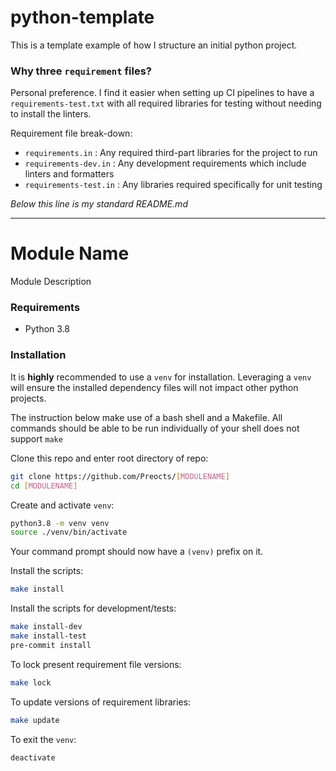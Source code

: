# python-template

This is a template example of how I structure an initial python project.

### Why three `requirement` files?

Personal preference. I find it easier when setting up CI pipelines to have a `requirements-test.txt` with all required libraries for testing without needing to install the linters.

Requirement file break-down:
- `requirements.in` : Any required third-part libraries for the project to run
- `requirements-dev.in` : Any development requirements which include linters and formatters
- `requirements-test.in` : Any libraries required specifically for unit testing

*Below this line is my standard README.md*

---

# Module Name

Module Description

### Requirements
- Python 3.8

### Installation

It is **highly** recommended to use a `venv` for installation. Leveraging a `venv` will ensure the installed dependency files will not impact other python projects.

The instruction below make use of a bash shell and a Makefile.  All commands should be able to be run individually of your shell does not support `make`

Clone this repo and enter root directory of repo:
```bash
git clone https://github.com/Preocts/[MODULENAME]
cd [MODULENAME]
```

Create and activate `venv`:
```bash
python3.8 -m venv venv
source ./venv/bin/activate
```

Your command prompt should now have a `(venv)` prefix on it.

Install the scripts:
```bash
make install
```

Install the scripts for development/tests:
```bash
make install-dev
make install-test
pre-commit install
```

To lock present requirement file versions:
```bash
make lock
```

To update versions of requirement libraries:
```bash
make update
```

To exit the `venv`:
```bash
deactivate
```
